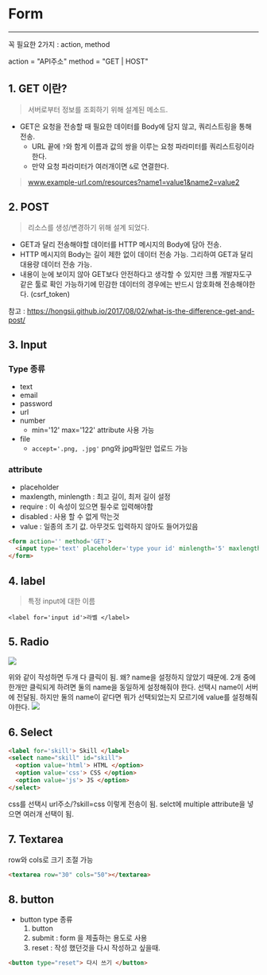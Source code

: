 # Form
<hr>

꼭 필요한 2가지 : action, method

action = "API주소"
method = "GET | HOST"

## 1. GET 이란?
> 서버로부터 정보를 조회하기 위해 설계된 메소드.

* GET은 요청을 전송할 때 필요한 데이터를 Body에 담지 않고, 쿼리스트링을 통해 전송.
  * URL 끝에 `?`와 함게 이름과 값의 쌍을 이루는 요청 파라미터를 쿼리스트링이라 한다.
  * 만약 요청 파라미터가 여러개이면 `&`로 연결한다.

> www.example-url.com/resources?name1=value1&name2=value2

## 2. POST 

> 리소스를 생성/변경하기 위해 설계 되었다.

* GET과 달리 전송해야할 데이터를 HTTP 메시지의 Body에 담아 전송.
* HTTP 메시지의 Body는 길이 제한 없이 데이터 전송 가능. 그리하여 GET과 달리 대용량 데이터 전송 가능.
* 내용이 눈에 보이지 않아 GET보다 안전하다고 생각할 수 있지만 크롬 개발자도구 같은 툴로 확인 가능하기에 민감한 데이터의 경우에는 반드시 암호화해 전송해야한다. (csrf_token)

참고 : https://hongsii.github.io/2017/08/02/what-is-the-difference-get-and-post/


## 3. Input
### Type 종류
* text
* email
* password
* url
* number
  * min='12' max='122' attribute 사용 가능
* file
  * `accept='.png, .jpg'` png와 jpg파일만 업로드 가능 

### attribute

* placeholder
* maxlength, minlength : 최고 길이, 최저 길이 설정
* require : 이 속성이 있으면 필수로 입력해야함
* disabled : 사용 할 수 없게 막는것
* value : 일종의 초기 값. 아무것도 입력하지 않아도 들어가있음
```html
<form action='' method='GET'>
  <input type='text' placeholder='type your id' minlength='5' maxlength='13' requried>
</form>
```


## 4. label
> 특정 input에 대한 이름

`<label for='input id'>라벨 </label>`

## 5. Radio
![](https://images.velog.io/images/jin0106/post/44d26368-a30b-455a-bec4-d7d0eff77f63/image.png)

위와 같이 작성하면 두개 다 클릭이 됨. 왜?
name을 설정하지 않았기 때문에. 2개 중에 한개만 클릭되게 하려면 둘의 name을 동일하게 설정해줘야 한다. 선택시 name이 서버에 전달됨. 하지만 둘의 name이 같다면 뭐가 선택되었는지 모르기에 value를 설정해줘야한다.
![](https://images.velog.io/images/jin0106/post/2be2483e-a899-455c-bdd5-046b0b369c4f/image.png)


## 6. Select
```html
<label for='skill'> Skill </label>
<select name="skill" id="skill">
  <option value='html'> HTML </option>
  <option value='css'> CSS </option>
  <option value='js'> JS </option>
</select>
```

css를 선택시 url주소/?skill=css 이렇게 전송이 됨.
selct에 multiple attribute을 넣으면 여러개 선택이 됨.

## 7. Textarea
row와 cols로 크기 조절 가능

```html
<textarea row="30" cols="50"></textarea>
```


## 8. button
* button type 종류
	1.  button
	2. submit : form 을 제출하는 용도로 사용
    3. reset : 작성 했던것을 다시 작성하고 싶을때.
  
 ```html
<button type="reset"> 다시 쓰기 </button>